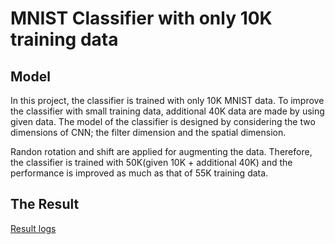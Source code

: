 # MNIST Classifier with only 10K training data
## Model
In this project, the classifier is trained with only 10K MNIST data. To improve the classifier with small training data, additional 40K data are made by using given data. The model of the classifier is designed by considering the two dimensions of CNN; the filter dimension and the spatial dimension.

Randon rotation and shift are applied for augmenting the data. Therefore, the classifier is trained with 50K(given 10K + additional 40K) and the performance is improved as much as that of 55K training data.

## The Result
[Result logs](./result.log)
